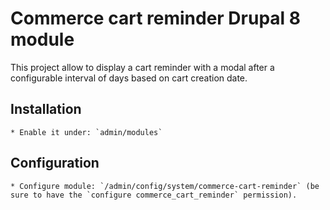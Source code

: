 # Commerce cart reminder Drupal 8 module

This project allow to display a cart reminder with a modal after a configurable interval of days based on cart creation date.

## Installation

    * Enable it under: `admin/modules`

## Configuration

    * Configure module: `/admin/config/system/commerce-cart-reminder` (be sure to have the `configure commerce_cart_reminder` permission).
